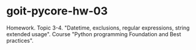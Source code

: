# goit-pycore-hw-03
Homework. Topic 3-4. "Datetime, exclusions, regular expressions, string extended usage". Course "Python programming Foundation and Best practices". 
